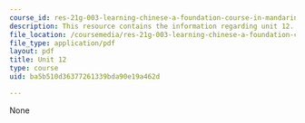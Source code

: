 ```yaml
---
course_id: res-21g-003-learning-chinese-a-foundation-course-in-mandarin-spring-2011
description: This resource contains the information regarding unit 12.
file_location: /coursemedia/res-21g-003-learning-chinese-a-foundation-course-in-mandarin-spring-2011/ba5b510d36377261339bda90e19a462d_MITRES_21G_003S11_unit12.pdf
file_type: application/pdf
layout: pdf
title: Unit 12
type: course
uid: ba5b510d36377261339bda90e19a462d

---
```

None